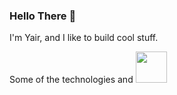 ### Hello There 👋
I'm Yair, and I like to build cool stuff.

Some of the technologies and
<img src="https://github.com/yurijserrano/Github-Profile-Readme-Logos/blob/master/programming%20languages/go.svg" width="50"/>
<!--
**YairLevi/YairLevi** is a ✨ _special_ ✨ repository because its `README.md` (this file) appears on your GitHub profile.

Here are some ideas to get you started:

- 🔭 I’m currently working on ...
- 🌱 I’m currently learning ...
- 👯 I’m looking to collaborate on ...
- 🤔 I’m looking for help with ...
- 💬 Ask me about ...
- 📫 How to reach me: ...
- 😄 Pronouns: ...
- ⚡ Fun fact: ...
-->
